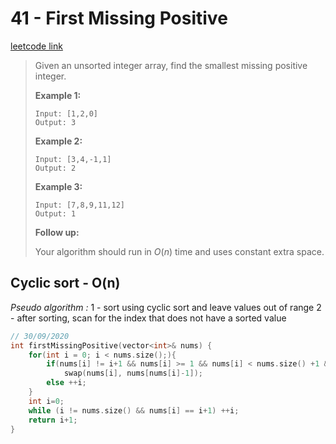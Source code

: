# 41 - First Missing Positive

[leetcode link](https://leetcode.com/problems/first-missing-positive/)

>Given an unsorted integer array, find the smallest missing positive integer.
>
>**Example 1:**
>
>```
>Input: [1,2,0]
>Output: 3
>```
>
>**Example 2:**
>
>```
>Input: [3,4,-1,1]
>Output: 2
>```
>
>**Example 3:**
>
>```
>Input: [7,8,9,11,12]
>Output: 1
>```
>
>**Follow up:**
>
>Your algorithm should run in *O*(*n*) time and uses constant extra space.

## Cyclic sort - O(n)

*Pseudo algorithm :*
 1 - sort using cyclic sort and leave values out of range 
 2 - after sorting, scan for the index that does not have a sorted value

```cpp
// 30/09/2020
int firstMissingPositive(vector<int>& nums) {
    for(int i = 0; i < nums.size();){
        if(nums[i] != i+1 && nums[i] >= 1 && nums[i] < nums.size() +1 && nums[i] != nums[nums[i]-1])
            swap(nums[i], nums[nums[i]-1]);
        else ++i;
    }
    int i=0;
    while (i != nums.size() && nums[i] == i+1) ++i;
    return i+1;
}
```